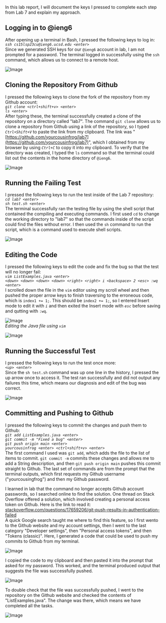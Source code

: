 In this lab report, I will document the keys I pressed to complete each step from Lab 7 and explain my approach.

## Logging in to @ieng6
After opening up a terminal in Bash, I pressed the following keys to log in:\
*`ssh cs15lsp23cu@ieng6.ucsd.edu <enter>`*\
Since we generated SSH keys for our `@ieng6` account in lab, I am not prompted for a password. The terminal logged in successfully using the `ssh` command, which allows us to connect to a remote host.

![Image](https://raw.githubusercontent.com/yourcousinfrog/cse15l-lab-reports/main/assets/post-content/2023-05-19-lab-report-4/Step%204%20-%20Logging%20in.png)

## Cloning the Repository From Github
I pressed the following keys to clone the fork of the repository from my Github account:\
*`git clone <ctrl+shift+v> <enter>`*\
*`ls <enter>`*\
After typing these, the terminal successfully created a clone of the repository on a directory called "lab7". The command `git clone` allows us to clone a repository from Github using a link of the repository, so I typed *`Ctrl+Shift+V`* to paste the link from my clipboard. The link was "[https://github.com/yourcousinfrog/lab7](https://github.com/yourcousinfrog/lab7)", which I obtained from my browser by using *`Ctrl+C`* to copy it into my clipboard. To verify that the directory was created, I typed the `ls` command so that the terminal could list out the contents in the home directory of `@ieng6`.

![Image](https://raw.githubusercontent.com/yourcousinfrog/cse15l-lab-reports/main/assets/post-content/2023-05-19-lab-report-4/Step%205%20-%20Cloning%20repo.png)

## Running the Failing Test
I pressed the following keys to run the test inside of the Lab 7 repository:\
*`cd lab7 <enter>`*\
*`sh test.sh <enter>`*\
The terminal successfully ran the testing file by using the shell script that contained the compiling and executing commands. I first used `cd` to change the working directory to "lab7" so that the commands inside of the script could find the files without error. I then used the `sh` command to run the script, which is a command used to execute shell scripts.

![Image](https://raw.githubusercontent.com/yourcousinfrog/cse15l-lab-reports/main/assets/post-content/2023-05-19-lab-report-4/Step%206%20-%20Running%20the%20fail%20test.png)

## Editing the Code
I pressed the following keys to edit the code and fix the bug so that the test will no longer fail:\
*`vim ListExamples.java <enter>`*\
*`<down> <down> <down> <down> <right> <right> i <backspace> 2 <esc> :wq <enter>`*\
I scrolled down the file in the `vim` editor using my scroll wheel and then pushed the proper arrow keys to finish traversing to the erroneous code, which is `index1 += 1;`. This should be `index2 += 1;`, so I entered Insert mode to edit it with *`i`* and then exited the Insert mode with *`esc`* before saving and qutting with `:wq`.


![Image](https://raw.githubusercontent.com/yourcousinfrog/cse15l-lab-reports/main/assets/post-content/2023-05-19-lab-report-4/Step%207-1%20-%20Editing%20the%20code.png)\
*Editing the Java file using `vim`*

![Image](https://raw.githubusercontent.com/yourcousinfrog/cse15l-lab-reports/main/assets/post-content/2023-05-19-lab-report-4/Step%207-2%20-%20Editing%20the%20code.png)

## Running the Successful Test
I pressed the following keys to run the test once more:\
*`<up> <enter>`*\
Since the `sh test.sh` command was up one line in the history, I pressed the up arrow once to access it. The test ran successfully and did not output any failures this time, which means our diagnosis and edit of the bug was correct.

![Image](https://raw.githubusercontent.com/yourcousinfrog/cse15l-lab-reports/main/assets/post-content/2023-05-19-lab-report-4/Step%208%20-%20Running%20the%20pass%20test.png)

## Committing and Pushing to Github
I pressed the following keys to commit the changes and push them to Github:\
*`git add ListExamples.java <enter>`*\
*`git commit -m "Fixed a bug" <enter>`*\
*`git push origin main <enter>`*\
*`yourcousinfrog <enter> <ctrl+shift+v> <enter>`*\
The first command I used was `git add`, which adds the file to the list of items to commit. `git commit -m` commits these changes and allows me to add a String description, and then `git push origin main` pushes this commit straight to Github. The last set of commands are from the prompt that the terminal outputs, which first requests my Github username ("yourcousingfrog") and then my Github password.

I learned in lab that the command no longer accepts Github account passwords, so I searched online to find the solution. One thread on Stack Overflow offered a solution, which involved creating a personal access token on Github. Here is the link to read it:
[stackoverflow.com/questions/17659206/git-push-results-in-authentication-failed](https://stackoverflow.com/questions/17659206/git-push-results-in-authentication-failed?page=1&tab=scoredesc#tab-top)\
A quick Google search taught me where to find this feature, so I first wento to the Github website and my account settings, then I went to the last category "Developer settings", then "Personal access tokens", and then "Tokens (classic)". Here, I generated a code that could be used to push my commits to Github from my terminal.

![Image](https://raw.githubusercontent.com/yourcousinfrog/cse15l-lab-reports/main/assets/post-content/2023-05-19-lab-report-4/Step%209-1%20-%20Pushing%20to%20github.png)

I copied the code to my clipboard and then pasted it into the prompt that asked for my password. This worked, and the terminal produced output that suggests the file was successfully pushed.

![Image](https://raw.githubusercontent.com/yourcousinfrog/cse15l-lab-reports/main/assets/post-content/2023-05-19-lab-report-4/Step%209-2%20-%20Pushing%20to%20github.png)

To double check that the file was successfully pushed, I went to the repository on the Github website and checked the contents of "ListExamples.java". The change was there, which means we have completed all the tasks.

![Image]()

